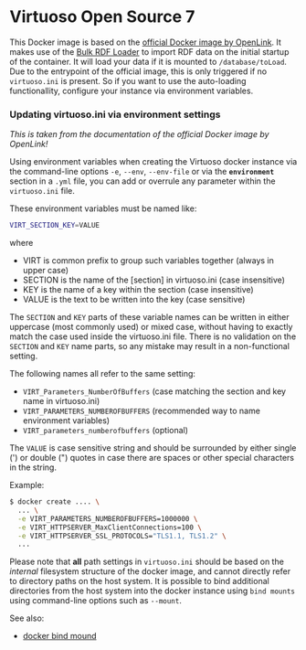 # Virtuoso Open Source 7

This Docker image is based on the [official Docker image by OpenLink](https://hub.docker.com/r/openlink/virtuoso-opensource-7).
It makes use of the [Bulk RDF Loader](http://vos.openlinksw.com/owiki/wiki/VOS/VirtBulkRDFLoader) to import RDF data on the initial startup of the container.
It will load your data if it is mounted to ``/database/toLoad``.
Due to the entrypoint of the official image, this is only triggered if no ``virtuoso.ini`` is present.
So if you want to use the auto-loading functionallity, configure your instance via environment variables.

### Updating virtuoso.ini via environment settings
_This is taken from the documentation of the official Docker image by OpenLink!_

Using environment variables when creating the Virtuoso docker instance via the command-line options ``-e``, ``--env``, ``--env-file`` or via the **``environment``** section in a ``.yml`` file, you can add or overrule any parameter within the ``virtuoso.ini`` file.

These environment variables must be named like:

```bash
VIRT_SECTION_KEY=VALUE
```

where
- VIRT is common prefix to group such variables together (always in upper case)
- SECTION is the name of the [section] in virtuoso.ini (case insensitive)
- KEY is the name of a key within the section (case insensitive)
- VALUE is the text to be written into the key (case sensitive)

The ``SECTION`` and ``KEY`` parts of these variable names can be written in either uppercase (most commonly used) or mixed case, without having to exactly match the case used inside the virtuoso.ini file. There is no validation on the ``SECTION`` and ``KEY`` name parts, so any mistake may result in a non-functional setting.

The following names all refer to the same setting:

- ``VIRT_Parameters_NumberOfBuffers`` (case matching the section and key name in virtuoso.ini)
- ``VIRT_PARAMETERS_NUMBEROFBUFFERS`` (recommended way to name environment variables)
- ``VIRT_parameters_numberofbuffers`` (optional)

The ``VALUE`` is case sensitive string and should be surrounded by either single (\') or double (") quotes in case there are spaces or other special characters in the string.

Example:
```bash
$ docker create .... \
  ... \
  -e VIRT_PARAMETERS_NUMBEROFBUFFERS=1000000 \
  -e VIRT_HTTPSERVER_MaxClientConnections=100 \
  -e VIRT_HTTPSERVER_SSL_PROTOCOLS="TLS1.1, TLS1.2" \
  ...
```

Please note that **all** path settings in ``virtuoso.ini`` should be based on the _internal_ filesystem structure of the docker image, and cannot directly refer to directory paths on the host system. It is possible to bind additional directories from the host system into the docker instance using ``bind mounts`` using command-line options such as ``--mount``.

See also:
- [docker bind mound](https://docs.docker.com/storage/bind-mounts/)
